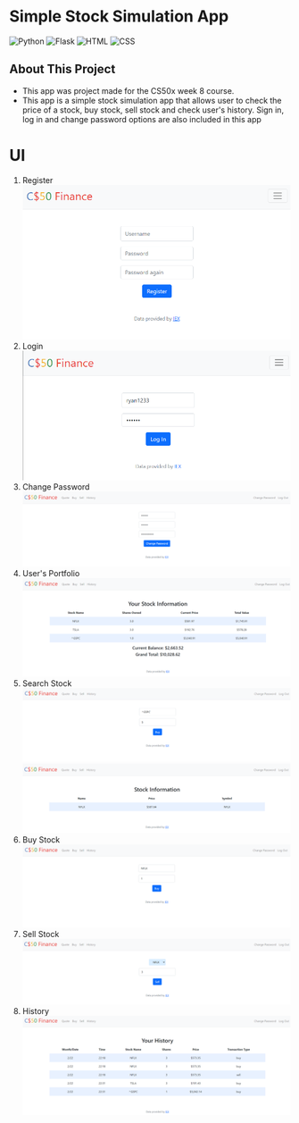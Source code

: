 # **Simple Stock Simulation App**
![Python](https://img.shields.io/badge/Python-FFD43B?style=for-the-badge&logo=python&logoColor=blue)
![Flask](https://img.shields.io/badge/Flask-000000?style=for-the-badge&logo=flask&logoColor=white)
![HTML](https://img.shields.io/badge/HTML5-E34F26?style=for-the-badge&logo=html5&logoColor=white)
![CSS](https://img.shields.io/badge/CSS3-1572B6?style=for-the-badge&logo=css3&logoColor=white)

## About This Project
- This app was project made for the CS50x week 8 course.
- This app is a simple stock simulation app that allows user to check the price of a stock, buy stock, sell stock and check user's history. Sign in, log in and change password options are also included in this app

# UI
1. Register 
![register](images/register.png)
2. Login
![login](images/login.png)
3. Change Password
![changepass](images/change_pass.png)
4. User's Portfolio
![portfolio](images/stock_info.png)
5. Search Stock
![search](images/search.png)
![searchresult](images/search_result.png)
6. Buy Stock
![buy](images/buy.png)
7. Sell Stock
![sell](images/sell.png)
8. History
![history](images/history.png)